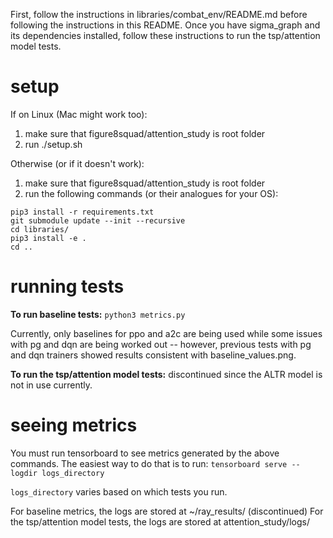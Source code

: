 First, follow the instructions in libraries/combat_env/README.md before following the instructions in this README. Once you have sigma_graph and its dependencies installed, follow these instructions to run the tsp/attention model tests.

# setup
If on Linux (Mac might work too):

1. make sure that figure8squad/attention_study is root folder
2. run ./setup.sh

Otherwise (or if it doesn't work):

1. make sure that figure8squad/attention_study is root folder
2. run the following commands (or their analogues for your OS):
```
pip3 install -r requirements.txt
git submodule update --init --recursive
cd libraries/
pip3 install -e .
cd ..
```

# running tests
**To run baseline tests:**
`python3 metrics.py`

Currently, only baselines for ppo and a2c are being used while some issues with pg and dqn are being worked out -- however, previous tests with pg and dqn trainers showed results consistent with baseline_values.png.

**To run the tsp/attention model tests:**
discontinued since the ALTR model is not in use currently.

# seeing metrics
You must run tensorboard to see metrics generated by the above commands. The easiest way to do that is to run:
`tensorboard serve --logdir logs_directory`

`logs_directory` varies based on which tests you run.

For baseline metrics, the logs are stored at ~/ray_results/
(discontinued) For the tsp/attention model tests, the logs are stored at attention_study/logs/

